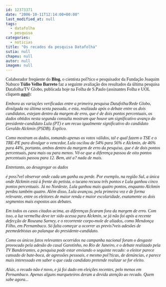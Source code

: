 ```yaml
---
id: 12373371
date: "2006-10-11T12:14:00+00:00"
last_modified_at: null
tags:
  - datafolha
  - pesquisa
categories:
  - noticias
title: "Os recados da pesquisa Datafolha"
sutia: null
chapeu: null
autor: null
imagem: null
---
```

<p><P><FONT face=Verdana>Colaborador freqüente do <STRONG>Blog</STRONG>, o cientista pol?tico e pesquisador da Fundação Joaquim Nabuco <STRONG>Túlio Velho Barreto</STRONG> faz a seguinte avaliação dos resultados da última pesquisa Datafolha/TV Globo, publicada hoje na Folha de S.Paulo (assinantes Folha e UOL cliquem <STRONG><EM><A href=\"https://www1.folha.uol.com.br/fsp/brasil/fc1110200602.htm\" target=_blank>aqui</A></EM></STRONG>):</FONT></P><I></p>
<p><P><FONT face=Verdana>Embora as variações verificadas entre a primeira pesquisa Datafolha/Rede Globo, divulgada na última sexta passada, e esta, realizada após o debate entre os dois candidatos, estejam dentro da margem de erro, que é de dois pontos percentuais, os dados obtidos nesta segunda consulta mostram que houve um significativo avanço do presidente-candidato Lula (PT) e um recuo igualmente significativo do candidato Geraldo Alckmin (PSDB). Explico.</FONT></P></p>
<p><P><FONT face=Verdana>Como mostram os dados, tomando apenas os votos válidos, tal e qual fazem o TSE e o TRE-PE para divulgar o vencedor, Lula oscilou de 54% para 56% e Alckmin, de 46% para 44%, portanto, ambos dentro da margem de erro da pesquisa, que é de dois pontos percentuais, para mais ou para menos. Vê-se que a diferença passou de oito pontos percentuais passou para 12. Bem, até a? nada de mais.</FONT></P></p>
<p><P><FONT face=Verdana>Entretanto, ao desagregar os dados</p>
<p> é poss?vel observar onde cada um ganha ou perde. Por exemplo, na região Sul, a única onde Alckmin está à frente do petista, o tucano recuou três pontos e Lula ganhou cinco pontos percentuais. Já no Nordeste, Lula ganhou mais quatro pontos, enquanto Alckmin perdeu também quatro. Além disso, Lula avançou, pela primeira vez e de forma relevante, entre os eleitores de maior renda e maior escolaridade, exatamente os dois segmentos mais expostos aos debates.</FONT></P></p>
<p><P><FONT face=Verdana>Em todos os casos citados acima, as diferenças ficaram fora da margem de erro. Com isso, a luz vermelha deve ter sido acessa para Alckmin, se já não foi após a recente defecção de Roseana Sarney, e o recorrente corpo-mole de aliados, como Mendonça Filho, em Pernambuco. Só falta começar a ocorrer as previs?veis adesões de peemedebistas ao palanque do presidente-candidato.</FONT></P></p>
<p><P><FONT face=Verdana>Como os únicos fatos relevantes ocorridos na campanha nacional foram o desgaste provocado pela adesão do casal Garotinho, no Rio de Janeiro, e o debate realizado pela TV Bandeirantes, a pesquisa pode estar enviando o seguinte recado: o eleitor parece cansado de bate-boca, de agressões pessoais, e mesmo pol?ticas, de denúncias, e parece mais interessado em saber o que cada candidato pretende realizar se for eleito. </FONT></P></p>
<p><P><FONT face=Verdana>Aliás, o recado não é novo, e já foi dado em eleições recentes, pelo menos em Pernambuco. Apenas alguns marqueteiros deram a devida atenção ao recado. Quem sabe agora...</FONT></P></I> </p>
